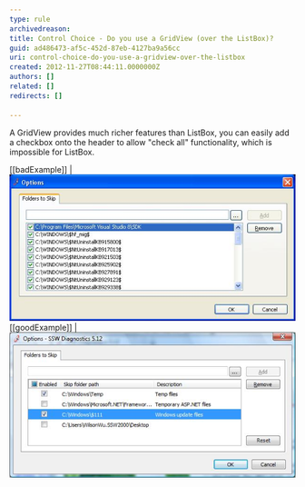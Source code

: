 ```yaml
---
type: rule
archivedreason: 
title: Control Choice - Do you use a GridView (over the ListBox)?
guid: ad486473-af5c-452d-87eb-4127ba9a56cc
uri: control-choice-do-you-use-a-gridview-over-the-listbox
created: 2012-11-27T08:44:11.0000000Z
authors: []
related: []
redirects: []

---
```


A GridView provides much richer features than ListBox, you can easily add a checkbox onto the header to allow "check all" functionality, which is impossible for ListBox.

<!--endintro-->

[[badExample]]
| ![Use the ListBox.](../../assets/BadUseListBox.jpg)
[[goodExample]]
| ![Use GridView and add the enabled checkbox on the header](../../assets/GoodUseGridView.jpg)
